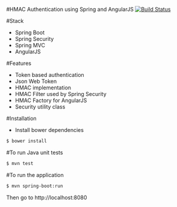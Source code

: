 #HMAC Authentication using Spring and AngularJS [![Build Status](https://travis-ci.org/RedFroggy/angular-spring-hmac.svg?branch=master)](https://travis-ci.org/RedFroggy/angular-spring-hmac)

#Stack
- Spring Boot
- Spring Security
- Spring MVC
- AngularJS

#Features
- Token based authentication
- Json Web Token  
- HMAC implementation
- HMAC Filter used by Spring Security
- HMAC Factory for AngularJS
- Security utility class

#Installation
- Install bower dependencies
````bash
$ bower install
````

#To run Java unit tests
````bash
$ mvn test
````

#To run the application
````bash
$ mvn spring-boot:run
````
Then go to http://localhost:8080
